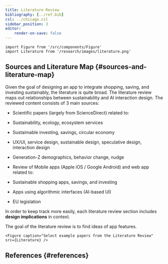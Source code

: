 ```yaml
---
title: Literature Review
bibliography: [../ref.bib]
csl: ../chicago.csl
sidebar_position: 3
editor:
    render-on-save: false
---
```


``` mdx-code-block
import Figure from '/src/components/Figure'
import Literature from '/research/images/literature.png'
```

## Sources and Literature Map {#sources-and-literature-map}

Given the goal of designing an app to integrate shopping, saving, and investing sustainably, the literature is quite broad. The literature review maps out relationships between sustainability and AI interaction design. The reviewed content consists of 3 main sources:

-   Scientific papers (largely from ScienceDirect) related to:

-   Sustainability, ecology, ecosystem services

-   Sustaimable investing, savings, circular economy

-   UX/UI, service design, sustainable design, speculative design, interaction design

-   Generation-Z demographics, behavior change, nudge

-   Review of Mobile apps (Apple iOS / Google Android) and web app related to:

-   Sustainable shopping apps, savings, and investing

-   Apps using algorithmic interfaces (AI-based UI)

-   EU legislation

In order to keep track more easily, each literature review section includes **design implications** in context.

The goal of the literature review is to find ideas of app features.

``` mdx-code-block
<Figure caption="Select example papers from the Literature Review" src={Literature} />
```

## References {#references}
